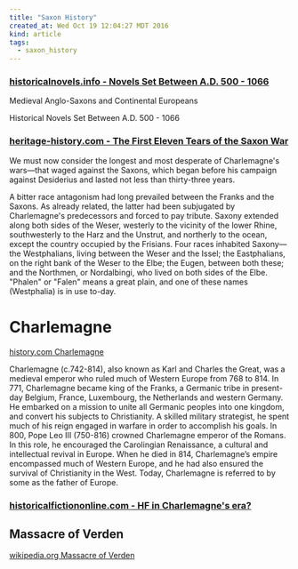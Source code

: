 ```yaml
---
title: "Saxon History"
created_at: Wed Oct 19 12:04:27 MDT 2016
kind: article
tags:
  - saxon_history
---
```



### <a href="http://www.historicalnovels.info/Medieval-Anglo-Saxons.html" target="_blank">historicalnovels.info - Novels Set Between A.D. 500 - 1066</a>

Medieval Anglo-Saxons and Continental Europeans

Historical Novels Set Between A.D. 500 - 1066

### <a href="http://heritage-history.com/?c=read&author=upton&book=charlemagne&story=saxon" target="_blank">heritage-history.com - The First Eleven Tears of the Saxon War</a>

We must now consider the longest and most desperate of Charlemagne's
wars—that waged against the Saxons, which began before his campaign
against Desiderius and lasted not less than thirty-three years.

A bitter race antagonism had long prevailed between the Franks and
the Saxons. As already related, the latter had been subjugated by
Charlemagne's predecessors and forced to pay tribute. Saxony extended
along both sides of the Weser, westerly to the vicinity of the lower
Rhine, southwesterly to the Harz and the Unstrut, and northerly to the
ocean, except the country occupied by the Frisians. Four races inhabited
Saxony—the Westphalians, living between the Weser and the Issel; the
Eastphalians, on the right bank of the Weser to the Elbe; the Eugen,
between both these; and the Northmen, or Nordalbingi, who lived on both
sides of the Elbe. "Phalen" or "Falen" means a great plain, and one of
these names (Westphalia) is in use to-day.

# Charlemagne

<a href="http://www.history.com/topics/charlemagne" target="_blank">history.com Charlemagne</a>

Charlemagne (c.742-814), also known as Karl and Charles the Great, was a
medieval emperor who ruled much of Western Europe from 768 to 814. In 771,
Charlemagne became king of the Franks, a Germanic tribe in present-day
Belgium, France, Luxembourg, the Netherlands and western Germany. He
embarked on a mission to unite all Germanic peoples into one kingdom,
and convert his subjects to Christianity. A skilled military strategist,
he spent much of his reign engaged in warfare in order to accomplish
his goals. In 800, Pope Leo III (750-816) crowned Charlemagne emperor
of the Romans. In this role, he encouraged the Carolingian Renaissance,
a cultural and intellectual revival in Europe. When he died in 814,
Charlemagne’s empire encompassed much of Western Europe, and he had
also ensured the survival of Christianity in the West. Today, Charlemagne
is referred to by some as the father of Europe.

### <a href="http://www.historicalfictiononline.com/forums/viewtopic.php?t=2515" target="_blank">historicalfictiononline.com - HF in Charlemagne's era?</a>

## Massacre of Verden

<a href="https://en.wikipedia.org/wiki/Massacre_of_Verden" target="_blank">wikipedia.org Massacre of Verden</a>

<!--
html boilerplate
<a href="" target="_blank"></a>
<a name=""></a>
<img src="" width="400px">
<ul>
  <li></li>
</ul>
<pre>
</pre>
<pre><code>
</code></pre>
<math xmlns='http://www.w3.org/1998/Math/MathML' display='block'>
</math>
-->
